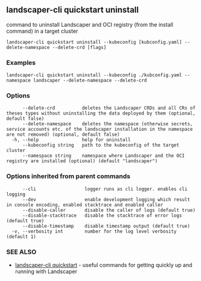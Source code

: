 ## landscaper-cli quickstart uninstall

command to uninstall Landscaper and OCI registry (from the install command) in a target cluster

```
landscaper-cli quickstart uninstall --kubeconfig [kubconfig.yaml] --delete-namespace --delete-crd [flags]
```

### Examples

```
landscaper-cli quickstart uninstall --kubeconfig ./kubconfig.yaml --namespace landscaper --delete-namespace --delete-crd
```

### Options

```
      --delete-crd          deletes the Landscaper CRDs and all CRs of theses types without uninstalling the data deployed by them (optional, default false)
      --delete-namespace    deletes the namespace (otherwise secrets, service accounts etc. of the landscaper installation in the namespace are not removed) (optional, default false)
  -h, --help                help for uninstall
      --kubeconfig string   path to the kubeconfig of the target cluster
      --namespace string    namespace where Landscaper and the OCI registry are installed (optional) (default "landscaper")
```

### Options inherited from parent commands

```
      --cli                  logger runs as cli logger. enables cli logging
      --dev                  enable development logging which result in console encoding, enabled stacktrace and enabled caller
      --disable-caller       disable the caller of logs (default true)
      --disable-stacktrace   disable the stacktrace of error logs (default true)
      --disable-timestamp    disable timestamp output (default true)
  -v, --verbosity int        number for the log level verbosity (default 1)
```

### SEE ALSO

* [landscaper-cli quickstart](landscaper-cli_quickstart.md)	 - useful commands for getting quickly up and running with Landscaper

